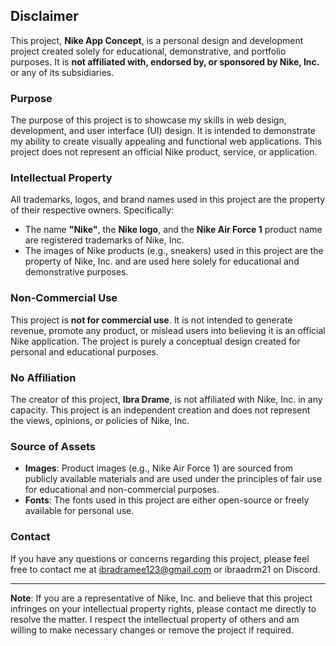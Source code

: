 ﻿## Disclaimer

This project, **Nike App Concept**, is a personal design and development project created solely for educational, demonstrative, and portfolio purposes. It is **not affiliated with, endorsed by, or sponsored by Nike, Inc.** or any of its subsidiaries.

### Purpose
The purpose of this project is to showcase my skills in web design, development, and user interface (UI) design. It is intended to demonstrate my ability to create visually appealing and functional web applications. This project does not represent an official Nike product, service, or application.

### Intellectual Property
All trademarks, logos, and brand names used in this project are the property of their respective owners. Specifically:
- The name **"Nike"**, the **Nike logo**, and the **Nike Air Force 1** product name are registered trademarks of Nike, Inc.
- The images of Nike products (e.g., sneakers) used in this project are the property of Nike, Inc. and are used here solely for educational and demonstrative purposes.

### Non-Commercial Use
This project is **not for commercial use**. It is not intended to generate revenue, promote any product, or mislead users into believing it is an official Nike application. The project is purely a conceptual design created for personal and educational purposes.

### No Affiliation
The creator of this project, **Ibra Drame**, is not affiliated with Nike, Inc. in any capacity. This project is an independent creation and does not represent the views, opinions, or policies of Nike, Inc.

### Source of Assets
- **Images**: Product images (e.g., Nike Air Force 1) are sourced from publicly available materials and are used under the principles of fair use for educational and non-commercial purposes.
- **Fonts**: The fonts used in this project are either open-source or freely available for personal use.

### Contact
If you have any questions or concerns regarding this project, please feel free to contact me at ibradramee123@gmail.com or ibraadrm21 on Discord.

---

**Note**: If you are a representative of Nike, Inc. and believe that this project infringes on your intellectual property rights, please contact me directly to resolve the matter. I respect the intellectual property of others and am willing to make necessary changes or remove the project if required.
